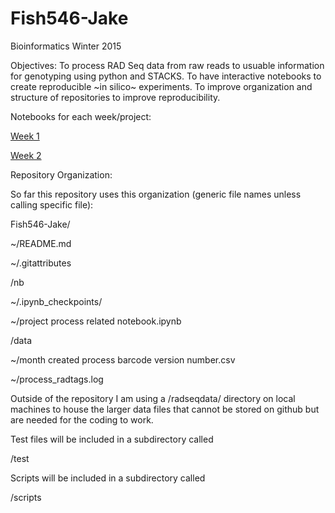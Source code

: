 Fish546-Jake
============

Bioinformatics Winter 2015

Objectives:
  To process RAD Seq data from raw reads to usuable information for genotyping using python and STACKS. 
  To have interactive notebooks to create reproducible ~in silico~ experiments.
  To improve organization and structure of repositories to improve reproducibility. 

Notebooks for each week/project:

[Week 1](https://github.com/jheare/Fish546-Jake/blob/master/nb/Week1Notebook.md)

[Week 2](http://nbviewer.ipython.org/github/jheare/Fish546-Jake/blob/master/nb/RAD-Seq%20Process.ipynb)


Repository Organization:

So far this repository uses this organization (generic file names unless calling specific file):

Fish546-Jake/

~/README.md

~/.gitattributes


/nb

~/.ipynb_checkpoints/

~/project process related notebook.ipynb


/data

~/month created process barcode version number.csv

~/process_radtags.log

Outside of the repository I am using a /radseqdata/ directory on local machines to house the larger data files that cannot be stored on github but are needed for the coding to work.

Test files will be included in a subdirectory called

/test

Scripts will be included in a subdirectory called

/scripts
